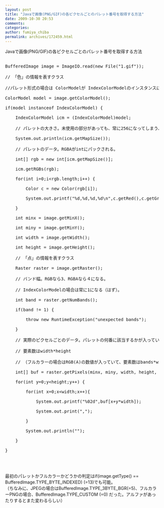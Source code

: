 ```yaml
---
layout: post
title: "Javaで画像(PNG/GIF)の各ピクセルごとのパレット番号を取得する方法"
date: 2009-10-30 20:53
comments: 
categories: 
author: fumiya_chiba
permalink: archives/172459.html
---
```


Javaで画像(PNG/GIF)の各ピクセルごとのパレット番号を取得する方法<br>
<br>
<pre>BufferedImage image = ImageIO.read(new File("1.gif"));<br>
// 「色」の情報を表すクラス<br>
//パレット形式の場合は ColorModelが IndexColorModelのインスタンスになる<br>
ColorModel model = image.getColorModel();<br>
if(model instanceof IndexColorModel) {<br>
	IndexColorModel icm = (IndexColorModel)model;<br>
	// パレットの大きさ。未使用の部分があっても、常に256になってしまう…<br>
	System.out.println(icm.getMapSize());<br>
	// パレットのデータ。RGBAがintにパックされる。<br>
	int[] rgb = new int[icm.getMapSize()];<br>
	icm.getRGBs(rgb);<br>
	for(int i=0;i&lt;rgb.length;i++) {<br>
		Color c = new Color(rgb[i]);<br>
		System.out.printf("%d,%d,%d,%d\n",c.getRed(),c.getGreen(),c.getBlue(),c.getAlpha());<br>
	}<br>
	int minx = image.getMinX();<br>
	int miny = image.getMinY();<br>
	int width = image.getWidth();<br>
	int height = image.getHeight();<br>
	// 「点」の情報を表すクラス<br>
	Raster raster = image.getRaster();<br>
	// バンド幅。RGBなら3、RGBAなら４になる。<br>
	// IndexColorModelの場合は常に1になる（はず）。<br>
	int band = raster.getNumBands();<br>
	if(band != 1) {<br>
		throw new RuntimeException("unexpected bands");<br>
	}<br>
	// 実際のピクセルごとのデータ。パレットの何番に該当するかが入っている<br>
	// 要素数はwidth*height<br>
	// （フルカラーの場合はRGB(A)の数値が入っていて、要素数はbands*width*height）<br>
	int[] buf = raster.getPixels(minx, miny, width, height, (int[])null);<br>
	for(int y=0;y&lt;height;y++) {<br>
		for(int x=0;x&lt;width;x++){<br>
			System.out.printf("%02d",buf[x+y*width]);<br>
			System.out.print(",");<br>
		}<br>
		System.out.println("");<br>
	}<br>
}</pre><br>
<br>
<br>
最初のパレットかフルカラーかどうかの判定はif(image.getType() == BufferedImage.TYPE_BYTE_INDEXED) (=13)でも可能。<br>
（ちなみに、JPEGの場合はBufferedImage.TYPE_3BYTE_BGR(=5)、フルカラーPNGの場合、BufferedImage.TYPE_CUSTOM (=0) だった。アルファがあったりするとまた変わるらしい）<br>


